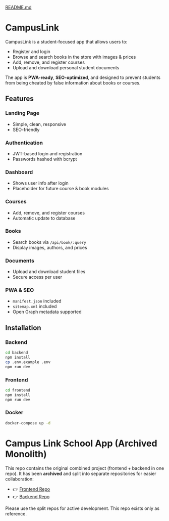 [README.md](https://github.com/user-attachments/files/22621122/README.md)
# CampusLink

CampusLink is a student-focused app that allows users to:

- Register and login
- Browse and search books in the store with images & prices
- Add, remove, and register courses
- Upload and download personal student documents

The app is **PWA-ready**, **SEO-optimized**, and designed to prevent students from being cheated by false information about books or courses.

## Features

### Landing Page

- Simple, clean, responsive
- SEO-friendly

### Authentication

- JWT-based login and registration
- Passwords hashed with bcrypt

### Dashboard

- Shows user info after login
- Placeholder for future course & book modules

### Courses

- Add, remove, and register courses
- Automatic update to database

### Books

- Search books via `/api/book/:query`
- Display images, authors, and prices

### Documents

- Upload and download student files
- Secure access per user

### PWA & SEO

- `manifest.json` included
- `sitemap.xml` included
- Open Graph metadata supported

## Installation

### Backend

```bash
cd backend
npm install
cp .env.example .env
npm run dev
```

### Frontend

```bash
cd frontend
npm install
npm run dev
```

### Docker

```bash
docker-compose up -d
```

# Campus Link School App (Archived Monolith)

This repo contains the original combined project (frontend + backend in one repo).
It has been **archived** and split into separate repositories for easier collaboration:

- 👉 [Frontend Repo](https://github.com/LogicLabs-Academy/Campus-Link-frontend) 
- 👉 [Backend Repo](https://github.com/LogicLabs-Academy/Campus-Link-backend) 

Please use the split repos for active development. This repo exists only as reference.
